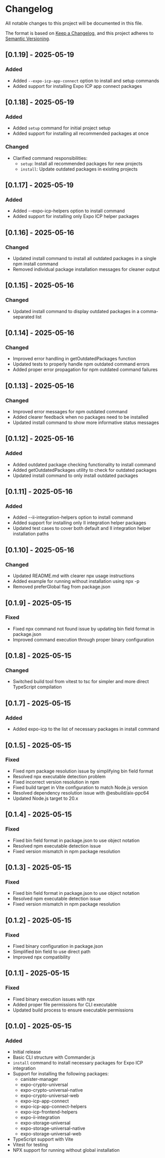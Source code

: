 # Changelog

All notable changes to this project will be documented in this file.

The format is based on [Keep a Changelog](https://keepachangelog.com/en/1.0.0/),
and this project adheres to [Semantic Versioning](https://semver.org/spec/v2.0.0.html).

## [0.1.19] - 2025-05-19

### Added

- Added `--expo-icp-app-connect` option to install and setup commands
- Added support for installing Expo ICP app connect packages

## [0.1.18] - 2025-05-19

### Added

- Added `setup` command for initial project setup
- Added support for installing all recommended packages at once

### Changed

- Clarified command responsibilities:
  - `setup`: Install all recommended packages for new projects
  - `install`: Update outdated packages in existing projects

## [0.1.17] - 2025-05-19

### Added

- Added --expo-icp-helpers option to install command
- Added support for installing only Expo ICP helper packages

## [0.1.16] - 2025-05-16

### Changed

- Updated install command to install all outdated packages in a single npm install command
- Removed individual package installation messages for cleaner output

## [0.1.15] - 2025-05-16

### Changed

- Updated install command to display outdated packages in a comma-separated list

## [0.1.14] - 2025-05-16

### Changed

- Improved error handling in getOutdatedPackages function
- Updated tests to properly handle npm outdated command errors
- Added proper error propagation for npm outdated command failures

## [0.1.13] - 2025-05-16

### Changed

- Improved error messages for npm outdated command
- Added clearer feedback when no packages need to be installed
- Updated install command to show more informative status messages

## [0.1.12] - 2025-05-16

### Added

- Added outdated package checking functionality to install command
- Added getOutdatedPackages utility to check for outdated packages
- Updated install command to only install outdated packages

## [0.1.11] - 2025-05-16

### Added

- Added --ii-integration-helpers option to install command
- Added support for installing only II integration helper packages
- Updated test cases to cover both default and II integration helper installation paths

## [0.1.10] - 2025-05-16

### Changed

- Updated README.md with clearer npx usage instructions
- Added example for running without installation using npx -p
- Removed preferGlobal flag from package.json

## [0.1.9] - 2025-05-15

### Fixed

- Fixed npx command not found issue by updating bin field format in package.json
- Improved command execution through proper binary configuration

## [0.1.8] - 2025-05-15

### Changed

- Switched build tool from vitest to tsc for simpler and more direct TypeScript compilation

## [0.1.7] - 2025-05-15

### Added

- Added expo-icp to the list of necessary packages in install command

## [0.1.5] - 2025-05-15

### Fixed

- Fixed npm package resolution issue by simplifying bin field format
- Resolved npx executable detection problem
- Fixed incorrect version resolution in npm
- Fixed build target in Vite configuration to match Node.js version
- Resolved dependency resolution issue with @esbuild/aix-ppc64
- Updated Node.js target to 20.x

## [0.1.4] - 2025-05-15

### Fixed

- Fixed bin field format in package.json to use object notation
- Resolved npm executable detection issue
- Fixed version mismatch in npm package resolution

## [0.1.3] - 2025-05-15

### Fixed

- Fixed bin field format in package.json to use object notation
- Resolved npm executable detection issue
- Fixed version mismatch in npm package resolution

## [0.1.2] - 2025-05-15

### Fixed

- Fixed binary configuration in package.json
- Simplified bin field to use direct path
- Improved npx compatibility

## [0.1.1] - 2025-05-15

### Fixed

- Fixed binary execution issues with npx
- Added proper file permissions for CLI executable
- Updated build process to ensure executable permissions

## [0.1.0] - 2025-05-15

### Added

- Initial release
- Basic CLI structure with Commander.js
- `install` command to install necessary packages for Expo ICP integration
- Support for installing the following packages:
  - canister-manager
  - expo-crypto-universal
  - expo-crypto-universal-native
  - expo-crypto-universal-web
  - expo-icp-app-connect
  - expo-icp-app-connect-helpers
  - expo-icp-frontend-helpers
  - expo-ii-integration
  - expo-storage-universal
  - expo-storage-universal-native
  - expo-storage-universal-web
- TypeScript support with Vite
- Vitest for testing
- NPX support for running without global installation
